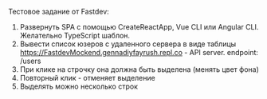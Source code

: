 Тестовое задание от Fastdev:

1. Развернуть SPA с помощью CreateReactApp, Vue CLI или Angular CLI. Желательно
TypeScript шаблон.
2. Вывести список юзеров с удаленного сервера в виде таблицы
https://FastdevMockend.gennadiyfayrush.repl.co - API server. endpoint: /users
3. При клике на строчку она должна быть выделена (менять цвет фона)
4. Повторный клик - отменяет выделение
5. Выделять можно несколько строк
